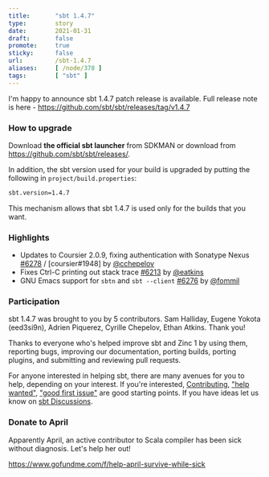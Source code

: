 ```yaml
---
title:       "sbt 1.4.7"
type:        story
date:        2021-01-31
draft:       false
promote:     true
sticky:      false
url:         /sbt-1.4.7
aliases:     [ /node/378 ]
tags:        [ "sbt" ]
---
```


I'm happy to announce sbt 1.4.7 patch release is available. Full release note is here - https://github.com/sbt/sbt/releases/tag/v1.4.7

### How to upgrade

Download **the official sbt launcher** from SDKMAN or download from <https://github.com/sbt/sbt/releases/>.

In addition, the sbt version used for your build is upgraded by putting the following in `project/build.properties`:

```bash
sbt.version=1.4.7
```

This mechanism allows that sbt 1.4.7 is used only for the builds that you want.

### Highlights

- Updates to Coursier 2.0.9, fixing authentication with Sonatype Nexus [#6278][6278] / [coursier#1948] by [@cchepelov][@cchepelov]
- Fixes Ctrl-C printing out stack trace [#6213][6213] by [@eatkins][@eatkins]
- GNU Emacs support for `sbtn` and `sbt --client` [#6276][6276] by [@fommil][@fommil]

### Participation

sbt 1.4.7 was brought to you by 5 contributors. Sam Halliday, Eugene Yokota (eed3si9n), Adrien Piquerez, Cyrille Chepelov, Ethan Atkins. Thank you!

Thanks to everyone who's helped improve sbt and Zinc 1 by using them, reporting bugs, improving our documentation, porting builds, porting plugins, and submitting and reviewing pull requests.

For anyone interested in helping sbt, there are many avenues for you to help, depending on your interest. If you're interested, [Contributing](https://github.com/sbt/sbt/blob/develop/CONTRIBUTING.md), ["help wanted"](https://github.com/sbt/sbt/issues?q=is%3Aissue+is%3Aopen+label%3A%22help+wanted%22), ["good first issue"](https://github.com/sbt/sbt/issues?q=is%3Aissue+is%3Aopen+label%3A%22good+first+issue%22) are good starting points. If you have ideas let us know on [sbt Discussions](https://github.com/sbt/sbt/discussions).

### Donate to April

Apparently April, an active contributor to Scala compiler has been sick without diagnosis. Let's help her out!

https://www.gofundme.com/f/help-april-survive-while-sick

  [@adpi2]: https://github.com/adpi2
  [@eed3si9n]: https://github.com/eed3si9n
  [@eatkins]: https://github.com/eatkins
  [@cchepelov]: https://github.com/cchepelov
  [@fommil]: https://github.com/fommil
  [6278]: https://github.com/sbt/sbt/pull/6278
  [6213]: https://github.com/sbt/sbt/pull/6213
  [6257]: https://github.com/sbt/sbt/pull/6257
  [6276]: https://github.com/sbt/sbt/pull/6276
  [6284]: https://github.com/sbt/sbt/pull/6284
  [6231]: https://github.com/sbt/sbt/pull/6231
  [coursier1948]: https://github.com/coursier/coursier/pull/1948
